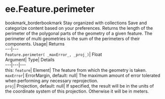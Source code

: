  
#  ee.Feature.perimeter 
bookmark_borderbookmark Stay organized with collections  Save and categorize content based on your preferences. 
Returns the length of the perimeter of the polygonal parts of the geometry of a given feature. The perimeter of multi geometries is the sum of the perimeters of their components. Usage| Returns  
---|---  
`Feature.perimeter( _maxError_, _proj_)`| Float  
Argument| Type| Details  
---|---|---  
this: `feature`| Element| The feature from which the geometry is taken.  
`maxError`| ErrorMargin, default: null| The maximum amount of error tolerated when performing any necessary reprojection.  
`proj`| Projection, default: null| If specified, the result will be in the units of the coordinate system of this projection. Otherwise it will be in meters.  
